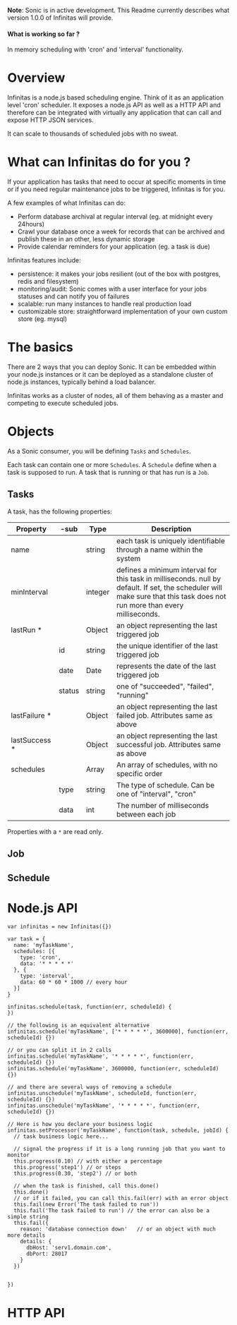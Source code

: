 
**Note**: Sonic is in active development. This Readme currently describes what version 1.0.0 of
Infinitas will provide.

#### What is working so far ?

In memory scheduling with 'cron' and 'interval' functionality.



# Overview

Infinitas is a node.js based scheduling engine. Think of it as an application level 'cron' scheduler.
It exposes a node.js API as well as a HTTP API and therefore can be integrated with virtually any
application that can call and expose HTTP JSON services.

It can scale to thousands of scheduled jobs with no sweat.

# What can Infinitas do for you ?

If your application has tasks that need to occur at specific moments in time or if you need
regular maintenance jobs to be triggered, Infinitas is for you.

A few examples of what Infinitas can do:

- Perform database archival at regular interval (eg. at midnight every 24hours)
- Crawl your database once a week for records that can be archived and publish these in an other,
less dynamic storage
- Provide calendar reminders for your application (eg. a task is due)

Infinitas features include:

- persistence: it makes your jobs resilient (out of the box with postgres, redis and filesystem)
- monitoring/audit: Sonic comes with a user interface for your jobs statuses and can notify you of
failures
- scalable: run many instances to handle real production load
- customizable store: straightforward implementation of your own custom store (eg. mysql)

# The basics

There are 2 ways that you can deploy Sonic. It can be embedded within your node.js instances or it
can be deployed as a standalone cluster of node.js instances, typically behind a load balancer.

Infinitas works as a cluster of nodes, all of them behaving as a master and competing to execute
scheduled jobs.


# Objects

As a Sonic consumer, you will be defining ```Tasks``` and ```Schedules```.

Each task can contain one or more ```Schedules```. A ```Schedule``` define when a task is supposed
to run. A task that is running or that has run is a ```Job```.

## Tasks

A task, has the following properties:

| Property      | -sub   | Type    | Description                                                                                                                                                                             |
|---------------|--------|---------|-----------------------------------------------------------------------------------------------------------------------------------------------------------------------------------------|
| name          |        | string  | each task is uniquely identifiable through a name within the system                                                                                                                     |
| minInterval   |        | integer | defines a minimum interval for this task in milliseconds. null by default. If set, the scheduler will make sure that this task does not run more than every <minInterval> milliseconds. |
| lastRun *     |        | Object  | an object representing the last triggered job                                                                                                                                           |
|               | id     | string  | the unique identifier of the last triggered job                                                                                                                                         |
|               | date   | Date    | represents the date of the last triggered job                                                                                                                                           |
|               | status | string  | one of "succeeded", "failed", "running"                                                                                                                                                 |
| lastFailure * |        | Object  | an object representing the last failed job. Attributes same as above                                                                                                                    |
| lastSuccess * |        | Object  | an object representing the last successful job. Attributes same as above                                                                                                                |
| schedules     |        | Array   | An array of schedules, with no specific order                                                                                                                                           |
|               | type   | string  | The type of schedule. Can be one of "interval", "cron"                                                                                                                                  |
|               | data   | int     | The number of milliseconds between each job                                                                                                                                             |

Properties with a ```*``` are read only.

## Job

## Schedule

# Node.js API



    var infinitas = new Infinitas({})

    var task = {
      name: 'myTaskName',
      schedules: [{
        type: 'cron',
        data: '* * * * *'
      }, {
        type: 'interval',
        data: 60 * 60 * 1000 // every hour
      }]
    }

    infinitas.schedule(task, function(err, scheduleId) {
    })

    // the following is an equivalent alternative
    infinitas.schedule('myTaskName', ['* * * * *', 3600000], function(err, scheduleId) {})

    // or you can split it in 2 calls
    infinitas.schedule('myTaskName', '* * * * *', function(err, scheduleId) {})
    infinitas.schedule('myTaskName', 3600000, function(err, scheduleId) {})

    // and there are several ways of removing a schedule
    infinitas.unschedule('myTaskName', scheduleId, function(err, scheduleId) {})
    infinitas.unschedule('myTaskName', '* * * * *', function(err, scheduleId) {})

    // Here is how you declare your business logic
    infinitas.setProcessor('myTaskName', function(task, schedule, jobId) {
      // task business logic here...

      // signal the progress if it is a long running job that you want to monitor
      this.progress(0.10) // with either a percentage
      this.progress('step1') // or steps
      this.progress(0.30, 'step2') // or both

      // when the task is finished, call this.done()
      this.done()
      // or if it failed, you can call this.fail(err) with an error object
      this.fail(new Error('The task failed to run'))
      this.fail('The task failed to run') // the error can also be a simple string
      this.fail({
        reason: 'database connection down'   // or an object with much more details
        details: {
          dbHost: 'serv1.domain.com',
          dbPort: 28017
        }
      })


    })


# HTTP API
